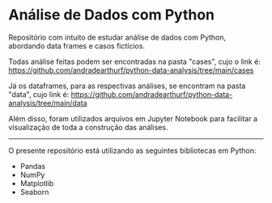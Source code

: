 # Análise de Dados com Python

Repositório com intuito de estudar análise de dados com Python, abordando data frames e casos fictícios. 


Todas análise feitas podem ser encontradas na pasta "cases", cujo o link é: https://github.com/andradearthurf/python-data-analysis/tree/main/cases

Já os dataframes, para as respectivas análises, se encontram na pasta "data", cujo link é: https://github.com/andradearthurf/python-data-analysis/tree/main/data


Além disso, foram utilizados arquivos em Jupyter Notebook para facilitar a visualização de toda a construção das análises.

---

O presente repositório está utilizando as seguintes bibliotecas em Python:
- Pandas
- NumPy
- Matplotlib
- Seaborn
